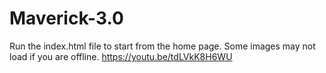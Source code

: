 # Maverick-3.0
Run the index.html file to start from the home page.
Some images may not load if you are offline.
https://youtu.be/tdLVkK8H6WU
